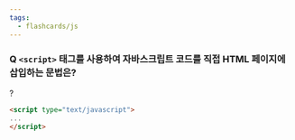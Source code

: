 ```yaml
---
tags:
  - flashcards/js
---
```

### Q `<script>` 태그를 사용하여 자바스크립트 코드를 직접 HTML 페이지에 삽입하는 문법은?
?
```html
<script type="text/javascript">
...
</script>
```
